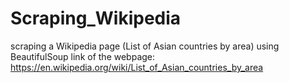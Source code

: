 # Scraping_Wikipedia
scraping a Wikipedia page (List of Asian countries by area) using BeautifulSoup 
link of the webpage: https://en.wikipedia.org/wiki/List_of_Asian_countries_by_area
